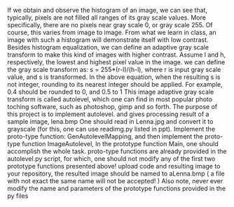 If we obtain and observe the histogram of an image, we can see that, typically, pixels are not filled all ranges of its gray scale values. More specifically, there are no pixels near gray scale 0, or gray scale 255. Of course, this varies from image to image. 
From what we learn in class, an image with such a histogram will demonstrate itself with low contrast. Besides histogram equalization, we can define an adaptive gray scale transform to make this kind of images with higher contrast. 
Assume l and h, respectively, the lowest and highest pixel value in the image. we can define the gray scale transform as: s = 255*(r-l)/(h-l), where r is input gray scale value, and s is transformed. In the above equation, when the resulting s is not integer, rounding to its nearest integer should be applied. For example, 0.4 should be rounded to 0, and 0.5 to 1
This image adaptive gray scale transform is called autolevel, which one can find in most popular photo toching software, such as photoshop, gimp and so forth.
The purpose of this project is to implement autolevel. and gives processing result of a sample image, lena.bmp
One should read in Lenna.jpg and convert it to grayscale (for this, one can use readimg.py listed in ppt). Implement the proto-type function: GenAutolevelMapping, and then implement the proto-type function ImageAutolevel, In the prototype function Main, one should accomplish the whole task. proto-type functions are already provided in the autolevel.py script, for which, one should not modify any of the first two prototype functions presented above!
upload code and resulting image to your repository, the resulted image should be named to aLenna.bmp ( a file with not exact the same name will not be accepted! )
Also note, never ever modify the name and parameters of the prototype functions provided in the py files
